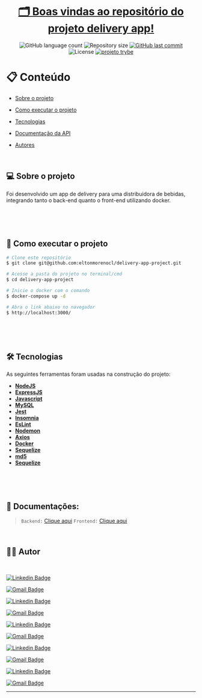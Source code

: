 <h1 align="center">
       <a href="#" alt=""> 🗂️ Boas vindas ao repositório do projeto delivery app!</a>
</h1>

<p align="center">
  
  <img alt="GitHub language count" src="https://img.shields.io/github/languages/count/eltonmorenocl/delivery-app-project?color=azure">

  <img alt="Repository size" src="https://img.shields.io/github/repo-size/eltonmorenocl/delivery-app-project">

  
  <a href="https://github.com/eltonmorenocl/delivery-app-project/commits/master">
    <img alt="GitHub last commit" src="https://img.shields.io/github/last-commit/eltonmorenocl/delivery-app-project?color=yellow">
  </a>
    
   <img alt="License" src="https://img.shields.io/badge/license-MIT-orange">
   
  <a href="https://www.betrybe.com/">
    <img alt="projeto trybe" src="https://img.shields.io/badge/projeto%20feito%20na-TRYBE-%231db702">
  </a>
 
</p>


📋 Conteúdo
=================

<!--ts-->

* [Sobre o projeto](#-sobre-o-projeto)

* [Como executar o projeto](#-como-executar-o-projeto)

* [Tecnologias](#-tecnologias)

* [Documentação da API](#blue_book-documentação)

* [Autores](#-autor)


<!--te-->
<br>

## 💻 Sobre o projeto

Foi desenvolvido um app de delivery para uma distribuidora de bebidas, integrando tanto o back-end quanto o front-end utilizando docker.

<br />
<br />
<br />




## 🚀 Como executar o projeto

```bash
# Clone este repositório
$ git clone git@github.com:eltonmorenocl/delivery-app-project.git

# Acesse a pasta do projeto no terminal/cmd
$ cd delivery-app-project

# Inicie o docker com o comando
$ docker-compose up -d

# Abra o link abaixo no navegador
$ http://localhost:3000/

```

<br />
<br />
<br />

## 🛠 Tecnologias

As seguintes ferramentas foram usadas na construção do projeto:

-   **[NodeJS](https://nodejs.org/)**
-   **[ExpressJS](https://expressjs.com/pt-br/)**
-   **[Javascript](https://developer.mozilla.org/pt-BR/docs/Web/JavaScript)**
-   **[MySQL](https://www.mysql.com/)**
-   **[Jest](https://jestjs.io/pt-BR/)**
-   **[Insomnia](https://insomnia.rest/)**
-   **[EsLint](https://eslint.org/)**
-   **[Nodemon](https://nodemon.io/)**
-   **[Axios](https://axios-http.com/ptbr/docs/intro/)**
-   **[Docker](https://docs.docker.com/)**
-   **[Sequelize](https://sequelize.org/docs/v6/getting-started/)**
-   **[md5](https://www.npmjs.com/package/md5)**
-   **[Sequelize](https://sequelize.org/docs/v6/getting-started/)**





<br />
<br />
<br />


## :blue_book: Documentações:

> `Backend:` [Clique aqui](./back-end/README.md)
> `Frontend:` [Clique aqui](./front-end/README.md)

<br />





## 👨‍💻 Autor

<br />

[![Linkedin Badge](https://img.shields.io/badge/-Elton_Moreno-blue?style=flat-square&logo=Linkedin&logoColor=white&link=https://www.linkedin.com/in/eltonmoreno/)](https://www.linkedin.com/in/eltonmoreno/)

[![Gmail Badge](https://img.shields.io/badge/-eltonmorenocl@gmail.com-c14438?style=flat-square&logo=Gmail&logoColor=white&link=mailto:eltonmorenocl@gmail.com)](mailto:eltonmorenocl@gmail.com)

[![Linkedin Badge](https://img.shields.io/badge/-Hiago_Briano-blue?style=flat-square&logo=Linkedin&logoColor=white&link=https://www.linkedin.com/in/hiago-briano/
)](https://www.linkedin.com/in/hiago-briano/)

[![Gmail Badge](https://img.shields.io/badge/-hiago.artist@hotmail.com-c14438?style=flat-square&logo=Gmail&logoColor=white&link=mailto:hiago.artist@hotmail.com)](mailto:hiago.artist@hotmail.com)

[![Linkedin Badge](https://img.shields.io/badge/-Grabriel_Silvestre-blue?style=flat-square&logo=Linkedin&logoColor=white&link=https://www.linkedin.com/in/gabrielh-silvestre/)](https://www.linkedin.com/in/gabrielh-silvestre/)

[![Gmail Badge](https://img.shields.io/badge/-gabriel.h.silvestre11@gmail.com-c14438?style=flat-square&logo=Gmail&logoColor=white&link=mailto:gabriel.h.silvestre11@gmail.com)](mailto:gabriel.h.silvestre11@gmail.com)

[![Linkedin Badge](https://img.shields.io/badge/-Daniel_Tavares-blue?style=flat-square&logo=Linkedin&logoColor=white&link=https://www.linkedin.com/in/daniel-tavares-819727217/)](https://www.linkedin.com/in/daniel-tavares-819727217/)

[![Gmail Badge](https://img.shields.io/badge/-daniel1tavares@outlook.com-c14438?style=flat-square&logo=Gmail&logoColor=white&link=mailto:daniel1tavares@outlook.com)](mailto:daniel1tavares@outlook.com)

[![Linkedin Badge](https://img.shields.io/badge/-Andre_Luiz-blue?style=flat-square&logo=Linkedin&logoColor=white&link=https://www.linkedin.com/in/andreluiiz/)](https://www.linkedin.com/in/andreluiiz/)

[![Gmail Badge](https://img.shields.io/badge/-andreluizgyn1@gmail.com-c14438?style=flat-square&logo=Gmail&logoColor=white&link=mailto:andreluizgyn1@gmail.com)](mailto:andreluizgyn1@gmail.com)


---
